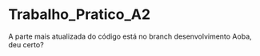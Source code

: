# Trabalho_Pratico_A2


A parte mais atualizada do código está no branch desenvolvimento
Aoba, deu certo?
